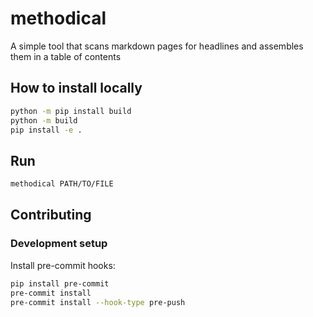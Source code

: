 # methodical
A simple tool that scans markdown pages for headlines and assembles them in a table of contents

## How to install locally

```bash
python -m pip install build
python -m build
pip install -e .
```

## Run

```bash
methodical PATH/TO/FILE
```


## Contributing

### Development setup
Install pre-commit hooks:

```bash
pip install pre-commit
pre-commit install
pre-commit install --hook-type pre-push
